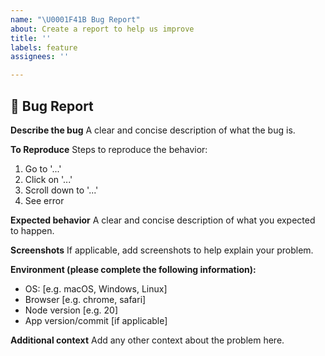```yaml
---
name: "\U0001F41B Bug Report"
about: Create a report to help us improve
title: ''
labels: feature
assignees: ''

---
```


## 🐛 Bug Report

**Describe the bug**
A clear and concise description of what the bug is.

**To Reproduce**
Steps to reproduce the behavior:

1. Go to '...'
2. Click on '...'
3. Scroll down to '...'
4. See error

**Expected behavior**
A clear and concise description of what you expected to happen.

**Screenshots**
If applicable, add screenshots to help explain your problem.

**Environment (please complete the following information):**

- OS: [e.g. macOS, Windows, Linux]
- Browser [e.g. chrome, safari]
- Node version [e.g. 20]
- App version/commit [if applicable]

**Additional context**
Add any other context about the problem here.
